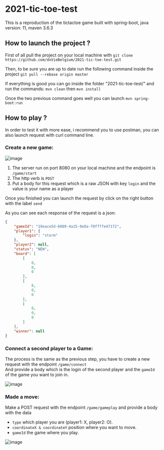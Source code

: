 # 2021-tic-toe-test
This is a reproduction of the tictactoe game built with spring-boot, java version: 11, maven 3.6.3

## How to launch the project ?
First of all pull the project on your local machine with `git clone https://github.com/dxVieBelgium/2021-tic-toe-test.git`

Then, to be sure you are up to date run the following command inside the project `git pull --rebase origin master`

If everything is good you can go inside the folder "2021-tic-toe-test/" and run the commands: `mvn clean` then `mvn install`

Once the two previous command goes well you can launch `mvn spring-boot:run`


## How to play ?

In order to test it with more ease, i recommend you to use postman, you can also launch request with curl command line.

### Create a new game:

![image](https://user-images.githubusercontent.com/94607643/142997951-5c4e6b13-a0ce-4fb1-a4f4-f1aa771a5e6f.png)

1. The server run on port 8080 on your local machine and the endpoint is `/game/start`
2. The http verb is `POST`
3. Put a body for this request which is a raw JSON with key `login` and the value is your name as a player

Once you finished you can launch the request by click on the right button with the label `send`

As you can see each response of the request is a json: <br />
```json
{
    "gameId": "19eace5d-6089-4a15-9e8a-f0ff7fe47172",
    "player1": {
        "login": "storm"
    },
    "player2": null,
    "status": "NEW",
    "board": [
        [
            0,
            0,
            0
        ],
        [
            0,
            0,
            0
        ],
        [
            0,
            0,
            0
        ]
    ],
    "winner": null
}
```

### Connect a second player to a Game: <br />
The process is the same as the previous step, you have to create a new request with the endpoint `/game/connect` <br />
And provide a body which is the login of the second player and the `gameId` of the game you want to join in.

![image](https://user-images.githubusercontent.com/94607643/143002038-e3c24c60-0c1d-43ee-a638-16f78a8ab30c.png)

### Made a move:

Make a POST request with the endpoint `/game/gameplay` and provide a body with the data
- `type` which player you are (player1: X, player2: O).
- `coordinateX & coordinateY` position where you want to move.
- `gameId` the game where you play.

![image](https://user-images.githubusercontent.com/94607643/143007809-e36cc998-fe59-4405-a5c5-3fab396f4233.png)


